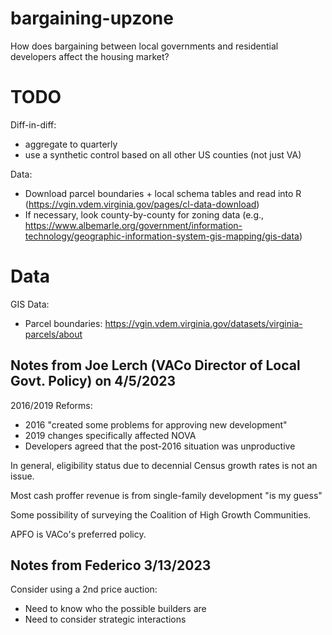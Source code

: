 # bargaining-upzone
How does bargaining between local governments and residential developers affect the housing market?

# TODO
Diff-in-diff:
- aggregate to quarterly
- use a synthetic control based on all other US counties (not just VA)

Data:
- Download parcel boundaries + local schema tables and read into R (https://vgin.vdem.virginia.gov/pages/cl-data-download)
- If necessary, look county-by-county for zoning data (e.g., https://www.albemarle.org/government/information-technology/geographic-information-system-gis-mapping/gis-data)

# Data
GIS Data:
- Parcel boundaries: https://vgin.vdem.virginia.gov/datasets/virginia-parcels/about


## Notes from Joe Lerch (VACo Director of Local Govt. Policy) on 4/5/2023
2016/2019 Reforms:
- 2016 "created some problems for approving new development"
- 2019 changes specifically affected NOVA
- Developers agreed that the post-2016 situation was unproductive

In general, eligibility status due to decennial Census growth rates is not an issue.

Most cash proffer revenue is from single-family development "is my guess"

Some possibility of surveying the Coalition of High Growth Communities.

APFO is VACo's preferred policy.

## Notes from Federico 3/13/2023
Consider using a 2nd price auction:
- Need to know who the possible builders are
- Need to consider strategic interactions


